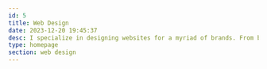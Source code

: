 ```yaml
---
id: 5
title: Web Design
date: 2023-12-20 19:45:37
desc: I specialize in designing websites for a myriad of brands. From bespoke designs tailored to each client's unique identity to creating versatile and user-friendly website templates, my portfolio showcases the seamless fusion of aesthetics and functionality.
type: homepage
section: web design
---
```

